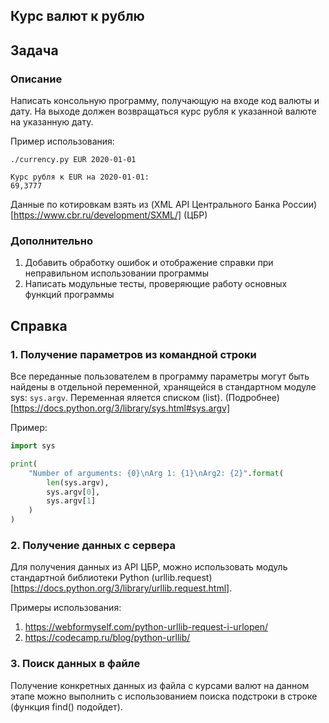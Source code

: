 Курс валют к рублю
------------------

## Задача

### Описание

Написать консольную программу, получающую на входе код валюты и дату. На выходе должен возвращаться курс рубля к указанной валюте на указанную дату.

Пример использования:

```
./currency.py EUR 2020-01-01

Курс рубля к EUR на 2020-01-01:
69,3777
```

Данные по котировкам взять из (XML API Центрального Банка России)[https://www.cbr.ru/development/SXML/] (ЦБР)

### Дополнительно

1. Добавить обработку ошибок и отображение справки при неправильном использовании программы
2. Написать модульные тесты, проверяющие работу основных функций программы

## Справка

### 1. Получение параметров из командной строки

Все переданные пользователем в программу параметры могут быть найдены в отдельной переменной, хранящейся в стандартном модуле sys: `sys.argv`. Переменная яляется списком (list). (Подробнее)[https://docs.python.org/3/library/sys.html#sys.argv]

Пример:

```python
import sys

print(
    "Number of arguments: {0}\nArg 1: {1}\nArg2: {2}".format(
        len(sys.argv),
        sys.argv[0],
        sys.argv[1]
    )
)
```

### 2. Получение данных с сервера

Для получения данных из API ЦБР, можно использовать модуль стандартной библиотеки Python (urllib.request)[https://docs.python.org/3/library/urllib.request.html].

Примеры использования:

1. https://webformyself.com/python-urllib-request-i-urlopen/
2. https://codecamp.ru/blog/python-urllib/

### 3. Поиск данных в файле

Получение конкретных данных из файла с курсами валют на данном этапе можно выполнить с использованием поиска подстроки в строке (функция find() подойдет).
